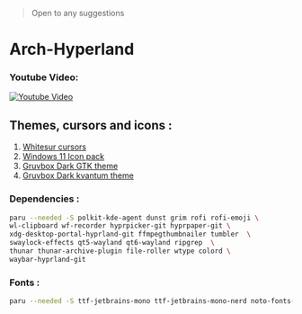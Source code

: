 > Open to any suggestions 

# Arch-Hyperland

### Youtube Video:

[![Youtube Video](./screenshot.png)](https://www.youtube.com/watch?v=Y_6kHCsSPRk&lc=UgwOJ1boNcTiokyl_Yp4AaABAg)

## Themes, cursors and icons : 
1. [Whitesur cursors](https://www.pling.com/p/1411743/)
2. [Windows 11 Icon pack](https://www.pling.com/p/1546069/)
3. [Gruvbox Dark GTK theme](https://www.gnome-look.org/p/1681313/#:~:text=Gruvbox%20GTK%20Themes&text=The%20idea%20was%20born%20from,unique%20look%20to%20working%20environments.)
4. [Gruvbox Dark kvantum theme](https://github.com/thefallnn/Gruvbox-Kvantum)

### Dependencies :
```sh
paru --needed -S polkit-kde-agent dunst grim rofi rofi-emoji \
wl-clipboard wf-recorder hyprpicker-git hyprpaper-git \
xdg-desktop-portal-hyprland-git ffmpegthumbnailer tumbler  \
swaylock-effects qt5-wayland qt6-wayland ripgrep  \
thunar thunar-archive-plugin file-roller wtype colord \
waybar-hyprland-git
```
### Fonts :
```sh
paru --needed -S ttf-jetbrains-mono ttf-jetbrains-mono-nerd noto-fonts-emoji

```


